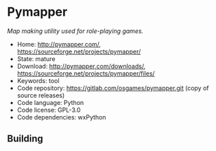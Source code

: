 # Pymapper

_Map making utility used for role-playing games._

- Home: http://pymapper.com/, https://sourceforge.net/projects/pymapper/
- State: mature
- Download: http://pymapper.com/downloads/, https://sourceforge.net/projects/pymapper/files/
- Keywords: tool
- Code repository: https://gitlab.com/osgames/pymapper.git (copy of source releases)
- Code language: Python
- Code license: GPL-3.0
- Code dependencies: wxPython

## Building

